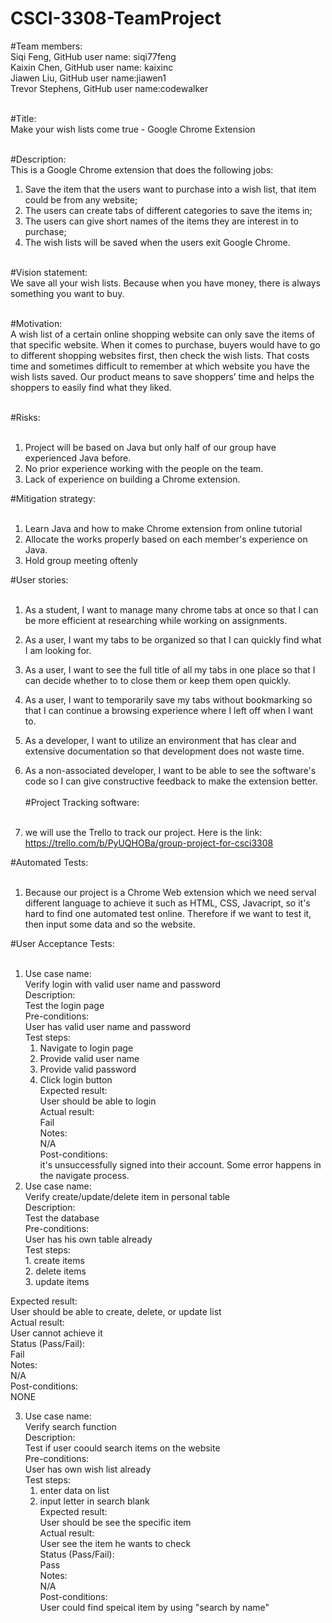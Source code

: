 # CSCI-3308-TeamProject

#Team members:<br>
Siqi Feng, GitHub user name: siqi77feng<br>
Kaixin Chen, GitHub user name: kaixinc<br>
Jiawen Liu, GitHub user name:jiawen1 <br>
Trevor Stephens, GitHub user name:codewalker<br><br>

#Title:<br>
Make your wish lists come true - Google Chrome Extension<br><br>

#Description:<br>
This is a Google Chrome extension that does the following jobs: <br>
1.	Save the item that the users want to purchase into a wish list, that item could be from any website; <br>
2.	The users can create tabs of different categories to save the items in; <br>
3.	The users can give short names of the items they are interest in to purchase; <br>
4.	The wish lists will be saved when the users exit Google Chrome.<br><br>

#Vision statement:<br>
We save all your wish lists. Because when you have money, there is always something you want to buy. <br><br>

#Motivation:<br>
A wish list of a certain online shopping website can only save the items of that specific website. When it comes to purchase, buyers would have to go to different shopping websites first, then check the wish lists. That costs time and sometimes difficult to remember at which website you have the wish lists saved. Our product means to save shoppers’ time and helps the shoppers to easily find what they liked.
<br><br>

#Risks:<br><br>
1. Project will be based on Java but only half of our group have experienced Java before.<br>
2. No prior experience working with the people on the team.<br>
3. Lack of experience on building a Chrome extension.<br>

#Mitigation strategy:<br><br>
1. Learn Java and how to make Chrome extension from online tutorial<br>
2. Allocate the works properly based on each member's experience on Java.<br>
3. Hold group meeting oftenly<br>

#User stories:<br><br>
1. As a student, I want to manage many chrome tabs at once so that I can be more efficient at researching while working on assignments.<br>

2. As a user, I want my tabs to be organized so that I can quickly find what I am looking for. <br>

3. As a user, I want to see the full title of all my tabs in one place so that I can decide whether to to close them or keep them open quickly.<br>

4. As a user, I want to temporarily save my tabs without bookmarking so that I can continue a browsing experience where I left off when I want to.<br>  

5. As a developer, I want to utilize an environment that has clear and extensive documentation so that development does not waste time.<br>     
6. As a non-associated developer, I want to be able to see the software's code so I can give constructive feedback to make the extension better.<br>  
 #Project Tracking software: <br><br>
 1. we will use the Trello to track our project. Here is the link: https://trello.com/b/PyUQHOBa/group-project-for-csci3308
 
 #Automated Tests: <br><br>
 1. Because our project is a Chrome Web extension which we need serval different language to achieve it such as HTML, CSS, Javacript, so it's hard to find one automated test online. Therefore if we want to test it, then input some data and so the website. <br>
 
 #User Acceptance Tests: <br><br>
 1. Use case name: <br>
     Verify login with valid user name and password<br>
    Description: <br>
     Test the login page<br>
    Pre-conditions: <br>
     User has valid user name and password<br>
    Test steps:<br>
     1. Navigate to login page<br>
     2. Provide valid user name<br>
     3. Provide valid password<br>
     4. Click login button<br>
    Expected result: <br>
     User should be able to login<br>
    Actual result: <br>
     Fail<br>
    Notes: <br>
     N/A<br>
    Post-conditions: <br>
     it's unsuccessfully signed into their account. Some error happens in the navigate process.<br>
  2. Use case name: <br>
    Verify create/update/delete item in personal table <br>
Description: <br>
    Test the database<br>
Pre-conditions: <br>
    User has his own table already<br>
Test steps: <br>
    1. create items<br>
    2. delete items<br>
    3. update items<br>
    
Expected result: <br>
    User should be able to create, delete, or update list<br>
Actual result: <br>
    User cannot achieve it<br>
Status (Pass/Fail): <br>
    Fail<br>
Notes: <br>
    N/A <br>
Post-conditions: <br>
    NONE<br>
    
 3. Use case name: <br>
    Verify search function<br>
Description: <br>
    Test if user coould search items on the website<br>
Pre-conditions: <br>
    User has own wish list already<br>
Test steps: <br>
    1. enter data on list<br>
    2. input letter in search blank<br>
Expected result: <br>
    User should be see the specific item<br>
Actual result: <br>
    User see the item he wants to check<br>
Status (Pass/Fail): <br>
    Pass<br>
Notes: <br>
    N/A<br>
Post-conditions:<br>
    User could find speical item by using "search by name"<br>


 
 
 


